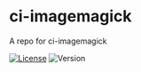 # ci-imagemagick

A repo for ci-imagemagick

[![License](https://img.shields.io/github/license/seankhliao/ci-imagemagick.svg?style=flat-square)](LICENSE)
![Version](https://img.shields.io/github/v/tag/seankhliao/ci-imagemagick?sort=semver&style=flat-square)
